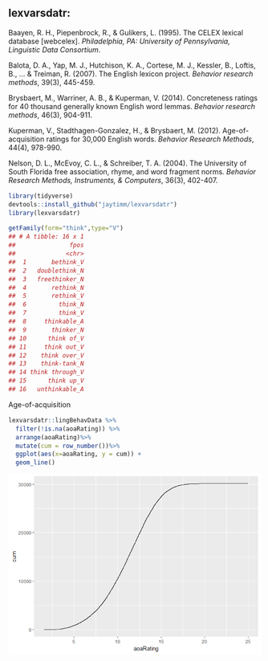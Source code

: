 lexvarsdatr:
------------

Baayen, R. H., Piepenbrock, R., & Gulikers, L. (1995). The CELEX lexical database \[webcelex\]. *Philadelphia, PA: University of Pennsylvania, Linguistic Data Consortium*.

Balota, D. A., Yap, M. J., Hutchison, K. A., Cortese, M. J., Kessler, B., Loftis, B., ... & Treiman, R. (2007). The English lexicon project. *Behavior research methods*, 39(3), 445-459.

Brysbaert, M., Warriner, A. B., & Kuperman, V. (2014). Concreteness ratings for 40 thousand generally known English word lemmas. *Behavior research methods*, 46(3), 904-911.

Kuperman, V., Stadthagen-Gonzalez, H., & Brysbaert, M. (2012). Age-of-acquisition ratings for 30,000 English words. *Behavior Research Methods*, 44(4), 978-990.

Nelson, D. L., McEvoy, C. L., & Schreiber, T. A. (2004). The University of South Florida free association, rhyme, and word fragment norms. *Behavior Research Methods, Instruments, & Computers*, 36(3), 402-407.

``` r
library(tidyverse)
devtools::install_github("jaytimm/lexvarsdatr")
library(lexvarsdatr)
```

``` r
getFamily(form="think",type="V")
## # A tibble: 16 x 1
##               fpos
##              <chr>
##  1       bethink_V
##  2   doublethink_N
##  3   freethinker_N
##  4       rethink_N
##  5       rethink_V
##  6         think_N
##  7         think_V
##  8     thinkable_A
##  9       thinker_N
## 10      think of_V
## 11     think out_V
## 12    think over_V
## 13    think-tank_N
## 14 think through_V
## 15      think up_V
## 16   unthinkable_A
```

Age-of-acquisition

``` r
lexvarsdatr::lingBehavData %>%
  filter(!is.na(aoaRating)) %>%
  arrange(aoaRating)%>%
  mutate(cum = row_number())%>%
  ggplot(aes(x=aoaRating, y = cum)) +
  geom_line()
```

![](README-unnamed-chunk-4-1.png)
